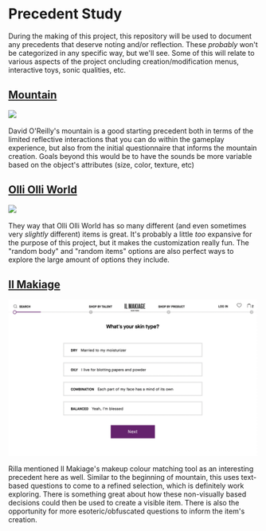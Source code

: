 # Precedent Study

During the making of this project, this repository will be used to document any precedents that deserve noting and/or reflection. These <em>probably</em> won't be categorized in any specific way, but we'll see. Some of this will relate to various aspects of the project oncluding creation/modification menus, interactive toys, sonic qualities, etc. 

## [Mountain](https://www.davidoreilly.com/mountain)

<img src="https://img.itch.zone/aW1hZ2UvMTM4MjA4LzE3MjA4NjUuanBn/original/O4H9Fq.jpg" width="500" />

David O'Reilly's mountain is a good starting precedent both in terms of the limited reflective interactions that you can do within the gameplay experience, but also from the initial questionnaire that informs the mountain creation. Goals beyond this would be to have the sounds be more variable based on the object's attributes (size, color, texture, etc)

## [Olli Olli World](https://store.privatedivision.com/en/game/olliolli-world)

<img src="https://www.gameuidatabase.com/uploads/Olli-Olli-World02102022-022721-94716.jpg" width="500px" />

They way that Olli Olli World has so many different (and even sometimes very <em>slightly</em> different) items is great. It's probably a little <em>too</em> expansive for the purpose of this project, but it makes the customization really fun. The "random body" and "random items" options are also perfect ways to explore the large amount of options they include.

## [Il Makiage](https://www.ilmakiage.com/powermatch-2-0-quiz-TBYB?cp)

<img src="Media/ilmakiage.png" width="500px" />

Rilla mentioned Il Makiage's makeup colour matching tool as an interesting precedent here as well. Similar to the beginning of mountain, this uses text-based questions to come to a refined selection, which is definitely work exploring. There is something great about how these non-visually based decisions could then be used to create a visible item. There is also the opportunity for more esoteric/obfuscated questions to inform the item's creation. 